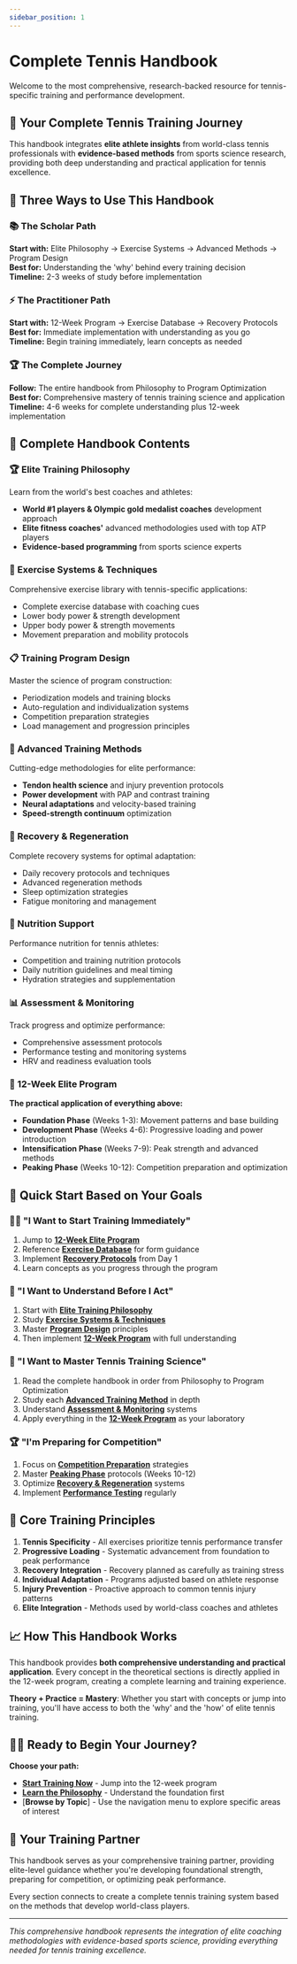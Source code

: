 ```yaml
---
sidebar_position: 1
---
```


# Complete Tennis Handbook

Welcome to the most comprehensive, research-backed resource for tennis-specific training and performance development.

## 🎾 Your Complete Tennis Training Journey

This handbook integrates **elite athlete insights** from world-class tennis professionals with **evidence-based methods** from sports science research, providing both deep understanding and practical application for tennis excellence.

## 🚀 Three Ways to Use This Handbook

### 📚 The Scholar Path

**Start with:** Elite Philosophy → Exercise Systems → Advanced Methods → Program Design  
**Best for:** Understanding the 'why' behind every training decision  
**Timeline:** 2-3 weeks of study before implementation

### ⚡ The Practitioner Path

**Start with:** 12-Week Program → Exercise Database → Recovery Protocols  
**Best for:** Immediate implementation with understanding as you go  
**Timeline:** Begin training immediately, learn concepts as needed

### 🏆 The Complete Journey

**Follow:** The entire handbook from Philosophy to Program Optimization  
**Best for:** Comprehensive mastery of tennis training science and application  
**Timeline:** 4-6 weeks for complete understanding plus 12-week implementation

## 📖 Complete Handbook Contents

### 🏆 Elite Training Philosophy

Learn from the world's best coaches and athletes:

- **World #1 players & Olympic gold medalist coaches** development approach
- **Elite fitness coaches'** advanced methodologies used with top ATP players
- **Evidence-based programming** from sports science experts

### 💪 Exercise Systems & Techniques

Comprehensive exercise library with tennis-specific applications:

- Complete exercise database with coaching cues
- Lower body power & strength development
- Upper body power & strength movements
- Movement preparation and mobility protocols

### 📋 Training Program Design

Master the science of program construction:

- Periodization models and training blocks
- Auto-regulation and individualization systems
- Competition preparation strategies
- Load management and progression principles

### 🔬 Advanced Training Methods

Cutting-edge methodologies for elite performance:

- **Tendon health science** and injury prevention protocols
- **Power development** with PAP and contrast training
- **Neural adaptations** and velocity-based training
- **Speed-strength continuum** optimization

### 🔄 Recovery & Regeneration

Complete recovery systems for optimal adaptation:

- Daily recovery protocols and techniques
- Advanced regeneration methods
- Sleep optimization strategies
- Fatigue monitoring and management

### 🥗 Nutrition Support

Performance nutrition for tennis athletes:

- Competition and training nutrition protocols
- Daily nutrition guidelines and meal timing
- Hydration strategies and supplementation

### 📊 Assessment & Monitoring

Track progress and optimize performance:

- Comprehensive assessment protocols
- Performance testing and monitoring systems
- HRV and readiness evaluation tools

### 📅 12-Week Elite Program

**The practical application of everything above:**

- **Foundation Phase** (Weeks 1-3): Movement patterns and base building
- **Development Phase** (Weeks 4-6): Progressive loading and power introduction
- **Intensification Phase** (Weeks 7-9): Peak strength and advanced methods
- **Peaking Phase** (Weeks 10-12): Competition preparation and optimization

## 🎯 Quick Start Based on Your Goals

### 🏃‍♂️ "I Want to Start Training Immediately"

1. Jump to [**12-Week Elite Program**](/docs/workouts/overview)
2. Reference [**Exercise Database**](/docs/exercises/exercise-database) for form guidance
3. Implement [**Recovery Protocols**](/docs/recovery/recovery-protocols) from Day 1
4. Learn concepts as you progress through the program

### 🧠 "I Want to Understand Before I Act"

1. Start with [**Elite Training Philosophy**](/docs/training-philosophy/overview)
2. Study [**Exercise Systems & Techniques**](/docs/exercises/exercise-database)
3. Master [**Program Design**](/docs/programming/training-programming) principles
4. Then implement [**12-Week Program**](/docs/workouts/overview) with full understanding

### 🔬 "I Want to Master Tennis Training Science"

1. Read the complete handbook in order from Philosophy to Program Optimization
2. Study each [**Advanced Training Method**](/docs/specialized/tendon-health-science) in depth
3. Understand [**Assessment & Monitoring**](/docs/assessment/assessment-monitoring) systems
4. Apply everything in the [**12-Week Program**](/docs/workouts/overview) as your laboratory

### 🏆 "I'm Preparing for Competition"

1. Focus on [**Competition Preparation**](/docs/programming/competition-preparation) strategies
2. Master [**Peaking Phase**](/docs/workouts/week-10-plan) protocols (Weeks 10-12)
3. Optimize [**Recovery & Regeneration**](/docs/recovery/recovery-protocols) systems
4. Implement [**Performance Testing**](/docs/assessment/performance-testing) regularly

## 🎯 Core Training Principles

1. **Tennis Specificity** - All exercises prioritize tennis performance transfer
2. **Progressive Loading** - Systematic advancement from foundation to peak performance
3. **Recovery Integration** - Recovery planned as carefully as training stress
4. **Individual Adaptation** - Programs adjusted based on athlete response
5. **Injury Prevention** - Proactive approach to common tennis injury patterns
6. **Elite Integration** - Methods used by world-class coaches and athletes

## 📈 How This Handbook Works

This handbook provides **both comprehensive understanding and practical application**. Every concept in the theoretical sections is directly applied in the 12-week program, creating a complete learning and training experience.

**Theory + Practice = Mastery**: Whether you start with concepts or jump into training, you'll have access to both the 'why' and the 'how' of elite tennis training.

## 🏃‍♂️ Ready to Begin Your Journey?

**Choose your path:**

- [**Start Training Now**](/docs/workouts/overview) - Jump into the 12-week program
- [**Learn the Philosophy**](/docs/training-philosophy/overview) - Understand the foundation first
- [**Browse by Topic**] - Use the navigation menu to explore specific areas of interest

## 🤝 Your Training Partner

This handbook serves as your comprehensive training partner, providing elite-level guidance whether you're developing foundational strength, preparing for competition, or optimizing peak performance.

Every section connects to create a complete tennis training system based on the methods that develop world-class players.

---

_This comprehensive handbook represents the integration of elite coaching methodologies with evidence-based sports science, providing everything needed for tennis training excellence._
